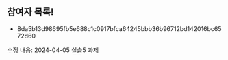 ## 참여자 목록!
- 8da5b13d98695fb5e688c1c0917bfca64245bbb36b96712bd142016bc6572d60

수정 내용: 2024-04-05 실습5 과제